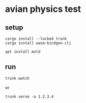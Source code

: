 # avian physics test

## setup
```
cargo install --locked trunk
cargo install wasm-bindgen-cli

apt install mold
```

## run
```
trunk watch
```
or 
```
trunk serve -a 1.2.3.4
```
